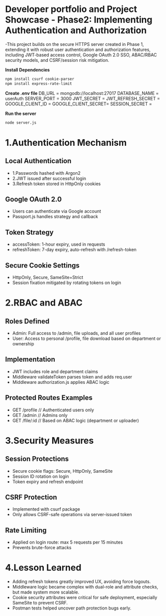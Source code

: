 # Developer portfolio and Project Showcase - Phase2: Implementing Authentication and Authorization

-This project builds on the secure HTTPS server created in Phase 1, extending it with robust user authentication and authorization features, including JWT-based access control, Google OAuth 2.0 SSO, ABAC/RBAC security models, and CSRF/session risk mitigation.

**Install Dependencies**

```bash
npm install csurf cookie-parser
npm install express-rate-limit
```

**Create .env file**
DB_URL = mongodb://localhost:27017
DATABASE_NAME = userAuth
SERVER_PORT = 3000
JWT_SECRET =
JWT_REFRESH_SECRET =
GOOGLE_CLIENT_ID =
GOOGLE_CLIENT_SECRET=
SESSION_SECRET =

**Run the server**

```bash
node server.js
```

# 1.Authentication Mechanism

## Local Authentication

- 1.Passwords hashed with Argon2
- 2.JWT issued after successful login
- 3.Refresh token stored in HttpOnly cookies

## Google OAuth 2.0

- Users can authenticate via Google account
- Passport.js handles strategy and callback

## Token Strategy

- accessToken: 1-hour expiry, used in requests
- refreshToken: 7-day expiry, auto-refresh with /refresh-token

## Secure Cookie Settings

- HttpOnly, Secure, SameSite=Strict
- Session fixation mitigated by rotating tokens on login

# 2.RBAC and ABAC

## Roles Defined

- Admin: Full access to /admin, file uploads, and all user profiles
- User: Access to personal /profile, file download based on department or ownership

## Implementation

- JWT includes role and department claims
- Middleware validateToken parses token and adds req.user
- Middleware authorization.js applies ABAC logic

## Protected Routes Examples

- GET /profile // Authenticated users only
- GET /admin // Admins only
- GET /file/:id // Based on ABAC logic (department or uploader)

# 3.Security Measures

## Session Protections

- Secure cookie flags: Secure, HttpOnly, SameSite
- Session ID rotation on login
- Token expiry and refresh endpoint

## CSRF Protection

- Implemented with csurf package
- Only allows CSRF-safe operations via server-issued token

## Rate Limiting

- Applied on login route: max 5 requests per 15 minutes
- Prevents brute-force attacks

# 4.Lesson Learned

- Adding refresh tokens greatly improved UX, avoiding force logouts.
- Middleware logic became complex with dual-role and attribute checks, but made system more scalable.
- Cookie security attributes were critical for safe deployment, especially SameSite to prevent CSRF.
- Postman tests helped uncover path protection bugs early.
